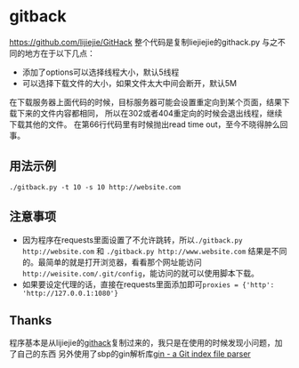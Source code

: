 # gitback

https://github.com/lijiejie/GitHack 整个代码是复制liejiejie的githack.py
与之不同的地方在于以下几点：
* 添加了options可以选择线程大小，默认5线程
* 可以选择下载文件的大小，如果文件太大中间会断开，默认5M

在下载服务器上面代码的时候，目标服务器可能会设置重定向到某个页面，结果下载下来的文件内容都相同，
所以在302或者404重定向的时候会退出线程，继续下载其他的文件。
在第66行代码里有时候抛出read time out，至今不晓得肿么回事。

## 用法示例 ##
    ./gitback.py -t 10 -s 10 http://website.com
## 注意事项 ##
* 因为程序在requests里面设置了不允许跳转，所以`./gitback.py http://website.com` 和 `./gitback.py http://www.website.com` 结果是不同的。最简单的就是打开浏览器，看看那个网址能访问`http://weisite.com/.git/config`，能访问的就可以使用脚本下载。
* 如果要设定代理的话，直接在requests里面添加即可`proxies = {'http': 'http://127.0.0.1:1080'}`
## Thanks ## 
程序基本是从lijiejie的[githack](https://github.com/lijiejie/GitHack)复制过来的，我只是在使用的时候发现小问题，加了自己的东西
另外使用了sbp的gin解析库[gin - a Git index file parser](https://github.com/sbp/gin)
